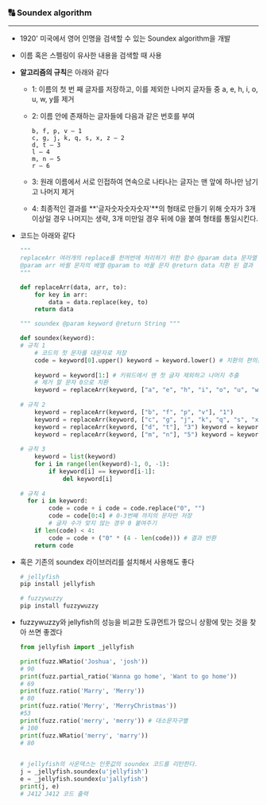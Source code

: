 ### 🔠 Soundex algorithm

---

- 1920' 미국에서 영어 인명을 검색할 수 있는 Soundex algorithm을 개발

- 이름 혹은 스펠링이 유사한 내용을 검색할 때 사용

- **알고리즘의 규칙**은 아래와 같다

  - 1: 이름의 첫 번 째 글자를 저장하고, 이를 제외한 나머지 글자들 중 a, e, h, i, o, u, w, y를 제거

  - 2: 이름 안에 존재하는 글자들에 다음과 같은 번호를 부여

    ```
    b, f, p, v — 1
    c, g, j, k, q, s, x, z — 2
    d, t — 3
    l — 4
    m, n — 5
    r — 6
    ```

  - 3: 원래 이름에서 서로 인접하여 연속으로 나타나는 글자는 맨 앞에 하나만 남기고 나머지 제거
  - 4: 최종적인 결과를 **'글자숫자숫자숫자'**의 형태로 만들기 위해 숫자가 3개 이상일 경우 나머지는 생략, 3개 미만일 경우 뒤에 0을 붙여 형태를 통일시킨다.

- 코드는 아래와 같다

  ``` python
  """
  replaceArr 여러개의 replace를 한꺼번에 처리하기 위한 함수 @param data 문자열 
  @param arr 바뀔 문자의 배열 @param to 바꿀 문자 @return data 치환 된 결과 
  """ 
  
  def replaceArr(data, arr, to): 
      for key in arr: 
          data = data.replace(key, to)    
      return data 
  
  """ soundex @param keyword @return String """ 
  
  def soundex(keyword): 
  # 규칙 1 
      # 코드의 첫 문자를 대문자로 저장 
      code = keyword[0].upper() keyword = keyword.lower() # 치환의 편의를 위해 모두 소문자로 치환 
      
      keyword = keyword[1:] # 키워드에서 맨 첫 글자 제외하고 나머지 추출 
      # 제거 할 문자 0으로 치환 
      keyword = replaceArr(keyword, ["a", "e", "h", "i", "o", "u", "w", "y"], "0") 
      
  # 규칙 2 
      keyword = replaceArr(keyword, ["b", "f", "p", "v"], "1") 
      keyword = replaceArr(keyword, ["c", "g", "j", "k", "q", "s", "x", "z"], "2")
      keyword = replaceArr(keyword, ["d", "t"], "3") keyword = keyword.replace("l", "4")
      keyword = replaceArr(keyword, ["m", "n"], "5") keyword = keyword.replace("r", "6") 
      
  # 규칙 3 
      keyword = list(keyword) 
      for i in range(len(keyword)-1, 0, -1): 
          if keyword[i] == keyword[i-1]: 
              del keyword[i] 
              
  # 규칙 4 
  	for i in keyword: 
          code = code + i code = code.replace("0", "") 
          code = code[0:4] # 0-3번째 까지의 문자만 저장 
          # 글자 수가 맞지 않는 경우 0 붙여주기 
      if len(code) < 4: 
          code = code + ("0" * (4 - len(code))) # 결과 반환 
      return code 
  ```



- 혹은 기존의 soundex 라이브러리를 설치해서 사용해도 좋다

  ``` bash
  # jellyfish
  pip install jellyfish
  
  # fuzzywuzzy
  pip install fuzzywuzzy
  ```



- fuzzywuzzy와 jellyfish의 성능을 비교한 도큐먼트가 많으니 상황에 맞는 것을 찾아 쓰면 좋겠다

  ``` python
  from jellyfish import _jellyfish
  
  print(fuzz.WRatio('Joshua', 'josh'))
  # 90
  print(fuzz.partial_ratio('Wanna go home', 'Want to go home'))
  # 69
  print(fuzz.ratio('Marry', 'Merry'))
  # 80
  print(fuzz.ratio('Merry', 'MerryChristmas'))
  #53
  print(fuzz.ratio('merry', 'merry')) # 대소문자구별
  # 100
  print(fuzz.WRatio('merry', 'marry'))
  # 80
  
  
  # jellyfish의 사운덱스는 인풋값의 soundex 코드를 리턴한다.
  j = _jellyfish.soundex(u'jellyfish')
  e = _jellyfish.soundex(u'jallyfish')
  print(j, e) 
  # J412 J412 코드 출력
  ```

  